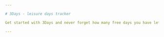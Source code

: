 ```yaml
---

# 3Days - leisure days tracker

Get started with 3Days and never forget how many free days you have left at work!

---
```

